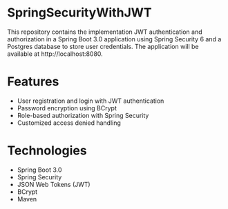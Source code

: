 # SpringSecurityWithJWT
This repository contains the implementation JWT authentication and authorization in a Spring Boot 3.0 application using Spring Security 6 and a Postgres database to store user credentials. 
The application will be available at http://localhost:8080.
# Features
* User registration and login with JWT authentication
* Password encryption using BCrypt
* Role-based authorization with Spring Security
* Customized access denied handling

# Technologies
* Spring Boot 3.0
* Spring Security
* JSON Web Tokens (JWT)
* BCrypt
* Maven 
